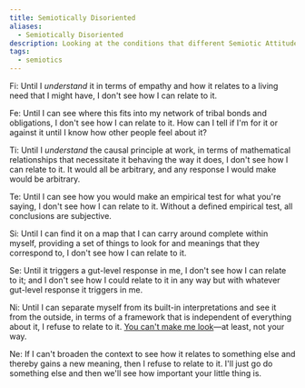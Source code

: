 ```yaml
---
title: Semiotically Disoriented
aliases:
  - Semiotically Disoriented
description: Looking at the conditions that different Semiotic Attitudes need to have met before a person can feel oriented
tags:
  - semiotics
---
```


Fi: Until I _understand_ it in terms of empathy and how it relates to a living need that I might have, I don't see how I can relate to it.

Fe: Until I can see where this fits into my network of tribal bonds and obligations, I don't see how I can relate to it. How can I tell if I'm for it or against it until I know how other people feel about it?

Ti: Until I _understand_ the causal principle at work, in terms of mathematical relationships that necessitate it behaving the way it does, I don't see how I can relate to it. It would all be arbitrary, and any response I would make would be arbitrary.

Te: Until I can see how you would make an empirical test for what you're saying, I don't see how I can relate to it. Without a defined empirical test, all conclusions are subjective.

Si: Until I can find it on a map that I can carry around complete within myself, providing a set of things to look for and meanings that they correspond to, I don't see how I can relate to it.

Se: Until it triggers a gut-level response in me, I don't see how I can relate to it; and I don't see how I could relate to it in any way but with whatever gut-level response it triggers in me.

Ni: Until I can separate myself from its built-in interpretations and see it from the outside, in terms of a framework that is independent of everything about it, I refuse to relate to it. [You can't make me look](../far-flung-explorations/rhetoric/you-cant-make-me-look)—at least, not your way.

Ne: If I can't broaden the context to see how it relates to something else and thereby gains a new meaning, then I refuse to relate to it. I'll just go do something else and then we'll see how important your little thing is.
